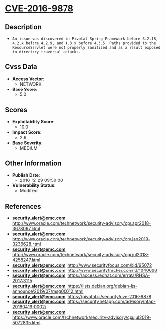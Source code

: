 
# [CVE-2016-9878](http://www.oracle.com/technetwork/security-advisory/cpuapr2018-3678067.html)

## Description

- `An issue was discovered in Pivotal Spring Framework before 3.2.18, 4.2.x before 4.2.9, and 4.3.x before 4.3.5. Paths provided to the ResourceServlet were not properly sanitized and as a result exposed to directory traversal attacks.`

## Cvss Data

- **Access Vector**:
  - NETWORK
- **Base Score**:
  - 5.0

## Scores

- **Exploitability Score**:
  - 10.0
- **Impact Score**:
  - 2.9
- **Base Severity**:
  - MEDIUM

## Other Information

- **Publish Date**:
  - 2016-12-29 09:59:00
- **Vulnerability Status**:
  - Modified

## References

- **security_alert@emc.com**: http://www.oracle.com/technetwork/security-advisory/cpuapr2018-3678067.html
- **security_alert@emc.com**: http://www.oracle.com/technetwork/security-advisory/cpujan2018-3236628.html
- **security_alert@emc.com**: http://www.oracle.com/technetwork/security-advisory/cpujul2018-4258247.html
- **security_alert@emc.com**: http://www.securityfocus.com/bid/95072
- **security_alert@emc.com**: http://www.securitytracker.com/id/1040698
- **security_alert@emc.com**: https://access.redhat.com/errata/RHSA-2017:3115
- **security_alert@emc.com**: https://lists.debian.org/debian-lts-announce/2019/07/msg00012.html
- **security_alert@emc.com**: https://pivotal.io/security/cve-2016-9878
- **security_alert@emc.com**: https://security.netapp.com/advisory/ntap-20180419-0002/
- **security_alert@emc.com**: https://www.oracle.com/technetwork/security-advisory/cpujul2019-5072835.html
